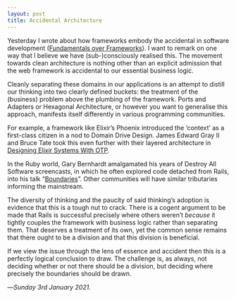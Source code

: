 ```yaml
---
layout: post
title: Accidental Architecture
---
```


Yesterday I wrote about how frameworks embody the accidental in software development ([Fundamentals over Frameworks][fun]). I want to remark on one way that I believe we have (sub-)consciously realised this. The movement towards clean architecture is nothing other than an explicit admission that the web framework is accidental to our essential business logic. 

Cleanly separating these domains in our applications is an attempt to distill our thinking into two clearly defined buckets: the treatment of the (business) problem above the plumbing of the framework. Ports and Adapters or Hexagonal Architecture, or however you want to generalise this approach, manifests itself differently in various programming communities. 

For example, a framework like Elixir’s Phoenix introduced the ‘context’ as a first-class citizen in a nod to Domain Drive Design. James Edward Gray II and Bruce Tate took this even further with their layered architecture in [Designing Elixir Systems With OTP][otp]. 

In the Ruby world, Gary Bernhardt amalgamated his years of Destroy All Software screencasts, in which he often explored code detached from Rails, into his talk “[Boundaries][gb]”. Other communities will have similar tributaries informing the mainstream.

The diversity of thinking and the paucity of said thinking’s adoption is evidence that this is a tough nut to crack. There is a cogent argument to be made that Rails is successful precisely where others weren’t _because_ it tightly couples the framework with business logic rather than separating them. That deserves a treatment of its own, yet the common sense remains that there ought to be a division and that this division is beneficial.

If we view the issue through the lens of essence and accident then this is a perfectly logical conclusion to draw. The challenge is, as always, not deciding whether or not there should be a division, but deciding where precisely the boundaries should be drawn.

—*Sunday 3rd January 2021.*

[fun]: https://www.crossingtheruby.com/2021/01/02/fundamentals-over-frameworks.html
[otp]: https://pragprog.com/titles/jgotp/designing-elixir-systems-with-otp/
[gb]: https://www.destroyallsoftware.com/talks/boundaries
